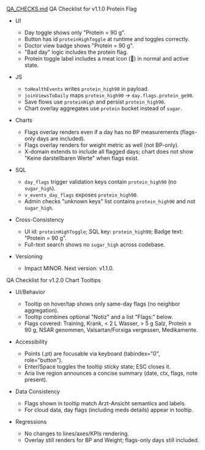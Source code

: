 [QA_CHECKS.md](https://github.com/user-attachments/files/22433419/QA_CHECKS.md)
QA Checklist for v1.1.0 Protein Flag

- UI
  - Day toggle shows only "Protein = 90 g".
  - Button has id `proteinHighToggle` at runtime and toggles correctly.
  - Doctor view badge shows "Protein = 90 g".
  - "Bad day" logic includes the protein flag.
  - Protein toggle label includes a meat icon (🍗) in normal and active state.

- JS
  - `toHealthEvents` writes `protein_high90` in payload.
  - `joinViewsToDaily` maps `protein_high90` → `day.flags.protein_ge90`.
  - Save flows use `proteinHigh` and persist `protein_high90`.
  - Chart overlay aggregates use `protein` bucket instead of `sugar`.

- Charts
  - Flags overlay renders even if a day has no BP measurements (flags-only days are included).
  - Flags overlay renders for weight metric as well (not BP-only).
  - X-domain extends to include all flagged days; chart does not show "Keine darstellbaren Werte" when flags exist.

- SQL
  - `day_flags` trigger validation keys contain `protein_high90` (no `sugar_high`).
  - `v_events_day_flags` exposes `protein_high90`.
  - Admin checks "unknown keys" list contains `protein_high90` and not `sugar_high`.

- Cross-Consistency
  - UI id: `proteinHighToggle`; SQL key: `protein_high90`; Badge text: "Protein = 90 g".
  - Full-text search shows no `sugar_high` across codebase.

- Versioning
  - Impact MINOR. Next version: v1.1.0.


QA Checklist for v1.2.0 Chart Tooltips

- UI/Behavior
  - Tooltip on hover/tap shows only same-day flags (no neighbor aggregation).
  - Tooltip combines optional "Notiz" and a list "Flags:" below.
  - Flags covered: Training, Krank, < 2 L Wasser, > 5 g Salz, Protein ≥ 90 g, NSAR genommen, Valsartan/Forxiga vergessen, Medikamente.

- Accessibility
  - Points (.pt) are focusable via keyboard (tabindex="0", role="button").
  - Enter/Space toggles the tooltip sticky state; ESC closes it.
  - Aria live region announces a concise summary (date, ctx, flags, note present).

- Data Consistency
  - Flags shown in tooltip match Arzt-Ansicht semantics and labels.
  - For cloud data, day flags (including meds details) appear in tooltip.

- Regressions
  - No changes to lines/axes/KPIs rendering.
  - Overlay still renders for BP and Weight; flags-only days still included.

